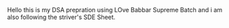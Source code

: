 Hello this is my DSA prepration using LOve Babbar Supreme Batch and i am also following the striver's SDE Sheet.